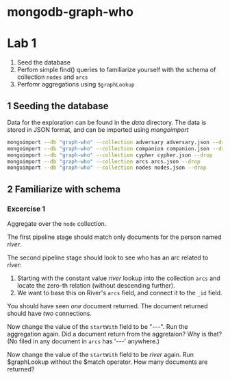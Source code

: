 # mongodb-graph-who

# Lab 1

1. Seed the database
1. Perfom simple find() queries to familiarize yourself with the schema of collection `nodes` and `arcs`
1. Perfomr aggregations using `$graphLookup` 


## 1 Seeding the database

Data for the exploration can be found in the *data* directory.
The data is stored in JSON format, and can be imported using *mongoimport*

```bash
mongoimport --db "graph-who" --collection adversary adversary.json --drop
mongoimport --db "graph-who" --collection companion companion.json --drop
mongoimport --db "graph-who" --collection cypher cypher.json --drop
mongoimport --db "graph-who" --collection arcs arcs.json --drop
mongoimport --db "graph-who" --collection nodes nodes.json --drop
```

## 2 Familiarize with schema

### Excercise 1

Aggregate over the `node` collection.

The first pipeline stage should match only documents for the person named *river*.

The second pipeline stage should look to see who has an arc related to *river*: 
1. Starting with the constant value *river* lookup into the collection `arcs` and locate the zero-th relation (without descending further).
1. We want to base this on River's `arcs` field, and connect it to the `_id` field.

You should have seen _one_ document returned.
The document returned should have _two_ connections.

Now change the value of the `startWith` field to be "---". Run the aggregation again.
Did a document return from the aggretaion? Why is that? (No filed in any document in `arcs` has '---' anywhere.)

Now change the value of the `startWith` field to be *river* again. Run $graphLookup without the $match operator.
How many documents are returned?

